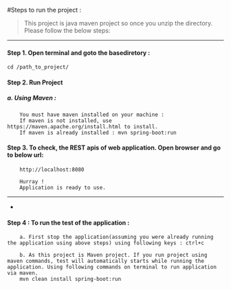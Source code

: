 #Steps to run the project :
> This project is java maven project so once you unzip the directory.  Please follow the below steps:

-----------------------------------------------------------------------------------------------------------------------
#### Step 1. Open terminal and goto the basediretory :

	cd /path_to_project/

#### Step 2. Run Project
##### a. Using Maven :
		You must have maven installed on your machine :
		If maven is not installed, use https://maven.apache.org/install.html to install.
		If maven is already installed : mvn spring-boot:run

#### Step 3. To check, the REST apis of web application. Open browser and go to below url:

		http://localhost:8080

		Hurray !
		Application is ready to use.
------------------------------------------------------------------------------------------------------------------------
-
#### Step 4 : To run the test of the application :
		a. First stop the application(assuming you were already running the application using above steps) using following keys : ctrl+c

		b. As this project is Maven project. If you run project using maven commands, test will automatically starts while running the application. Using following commands on terminal to run application via maven.
	 	mvn clean install spring-boot:run

